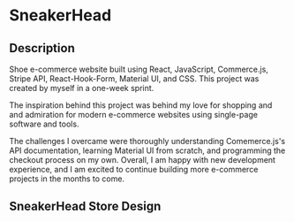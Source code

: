 # SneakerHead

## Description

Shoe e-commerce website built using React, JavaScript, Commerce.js, Stripe API, React-Hook-Form, Material UI, and CSS. This project was created by myself
in a one-week sprint.

The inspiration behind this project was behind my love for shopping and and admiration for modern e-commerce websites using single-page software and tools. 

The challenges I overcame were thoroughly understanding Comemerce.js's API documentation, learning Material UI from scratch, and programming the checkout
process on my own. Overall, I am happy with new development experience, and I am excited to continue building more e-commerce projects in the months to come.

## SneakerHead Store Design

